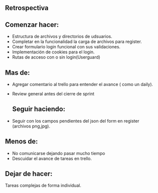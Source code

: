## Retrospectiva

## Comenzar hacer:
- Estructura de archivos y directorios de udsuarios.
- Completar en la funcionalidad la carga de archivos para register.
- Crear formulario login funcional con sus validaciones.
- Implementación de cookies para el login.
- Rutas de acceso con o sin login(Userguard)

  
## Mas de:
- Agregar comentario al trello para entender el avance ( como un daily).
- Review general antes del cierre de sprint

  ## Seguir haciendo:
- Seguir con los campos pendientes  del json del form en register (archivos png,jpg).


## Menos de:
- No comunicarse dejando pasar mucho tiempo
- Descuidar el avance de tareas en trello.

## Dejar de hacer:
Tareas complejas de forma individual.
